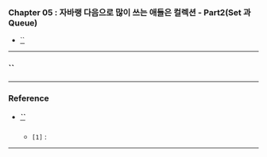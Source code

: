 
### Chapter 05 : 자바랭 다음으로 많이 쓰는 애들은 컬렉션 - Part2(Set 과 Queue)

- [``]()


---

### ``


---

### Reference

- ##### [``]()
    - `[1]` : 

---

